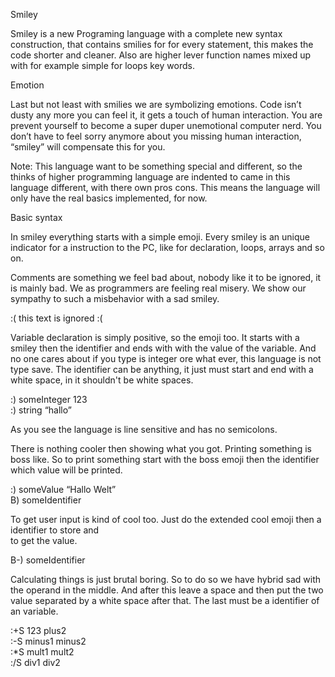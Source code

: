 Smiley 

Smiley is a new Programing language with a complete new syntax construction, that contains smilies for for every statement, this makes the code shorter and cleaner. Also are higher lever function names mixed up with for example simple for loops key words.

Emotion 

Last but not least with smilies we are symbolizing emotions. Code isn’t dusty any more you can feel it, it gets a touch of human interaction. You are prevent yourself to become a super duper unemotional computer nerd. You don’t have to feel sorry anymore about you missing human interaction, “smiley” will compensate this for you.

Note: This language want to be something special and different, so the thinks of higher programming language are indented to came in this language different, with there own pros cons. This means the language will only have the real basics implemented, for now.

Basic syntax

In smiley everything starts with a simple emoji. Every smiley is an unique indicator for a instruction to the PC, like for declaration, loops, arrays and so on. 

Comments are something we feel bad about, nobody like it to be ignored, it is mainly bad. We as programmers are feeling real misery. We show our sympathy to such a misbehavior with a sad smiley. 

:( this text is ignored :(

Variable declaration is simply  positive, so the emoji too. It starts with a smiley then the identifier and ends with with the value of the variable. And no one cares about if you type is integer ore what ever, this language is not type save. The identifier can be anything, it just must start and end with a  white space, in it shouldn't be white spaces.

:) someInteger 123 <br>
:) string “hallo”

As you see the language is line sensitive and has no semicolons.

There is nothing cooler then showing what you got. Printing something is boss like. So to print something start with the boss emoji then the identifier which value will be printed.

:) someValue “Hallo Welt” <br>
B) someIdentifier

To get user input is kind of cool too. Just do the extended cool emoji then a identifier to store and     
to get the value.

B-) someIdentifier

Calculating  things is just brutal boring. So to do so we have hybrid sad with the operand in the middle. And after this leave a space and then put the two value separated by a white space after that.
The last must be a identifier of an variable. 

:+S 123 plus2 <br> 
:-S minus1 minus2 <br>
:*S mult1 mult2 <br>
:/S div1 div2
